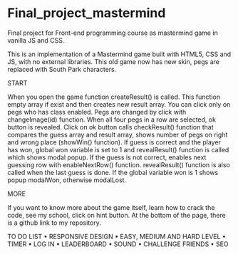 # Final_project_mastermind
Final project for Front-end programming course as mastermind game in vanilla JS and CSS.

This is an implementation of a Mastermind game built with HTML5, CSS and JS, with no external libraries. This old game now has new skin, pegs are replaced with South Park characters. 

START

When you open the game function createResult() is called. This function empty array if exist and then creates new result array. You can click only on pegs who has class enabled. Pegs are changed by click with changeImage(id) function. When all four pegs in a row are selected, ok button is revealed. Click on ok button calls checkResult() function that compares the guess array and result array, shows number of pegs on right and wrong place (showWin() function). If guess is correct and the player has won, global won variable  is set to 1 and revealResult() function is called which shows modal popup.  If the guess is not correct, enables next guessing row with enableNextRow() function. revealResult() function is also called when the last guess is done. If the global variable won is 1 shows popup modalWon, otherwise modalLost. 

MORE 

If you want to know more about the game itself, learn how to crack the code, see my school, click on hint button. At the bottom of the page, there is a github link to my repository.  

TO DO LIST
    • RESPONSIVE DESIGN
    • EASY, MEDIUM AND HARD LEVEL
    • TIMER
    • LOG IN
    • LEADERBOARD
    • SOUND
    • CHALLENGE FRIENDS
    • SEO
